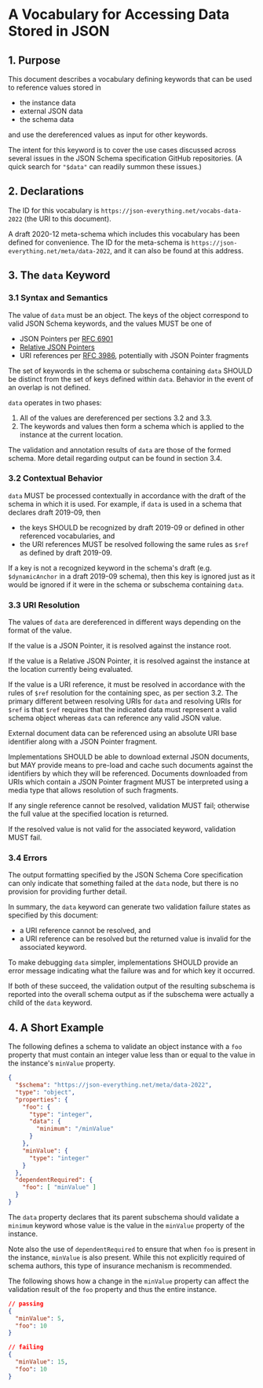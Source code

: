 # A Vocabulary for Accessing Data Stored in JSON

## 1. Purpose

This document describes a vocabulary defining keywords that can be used to reference values stored in

- the instance data
- external JSON data
- the schema data

and use the dereferenced values as input for other keywords.

The intent for this keyword is to cover the use cases discussed across several issues in the JSON Schema specification GitHub repositories.  (A quick search for `"$data"` can readily summon these issues.)

## 2. Declarations

The ID for this vocabulary is `https://json-everything.net/vocabs-data-2022` (the URI to this document).

A draft 2020-12 meta-schema which includes this vocabulary has been defined for convenience.  The ID for the meta-schema is `https://json-everything.net/meta/data-2022`, and it can also be found at this address.

## 3. The `data` Keyword

### 3.1 Syntax and Semantics

The value of `data` must be an object.  The keys of the object correspond to valid JSON Schema keywords, and the values MUST be one of

- JSON Pointers per [RFC 6901](https://www.rfc-editor.org/rfc/rfc6901)
- [Relative JSON Pointers](https://json-schema.org/draft/2019-09/relative-json-pointer.html)
- URI references per [RFC 3986](https://datatracker.ietf.org/doc/html/rfc3986), potentially with JSON Pointer fragments

The set of keywords in the schema or subschema containing `data` SHOULD be distinct from the set of keys defined within `data`.  Behavior in the event of an overlap is not defined.

`data` operates in two phases:

1. All of the values are dereferenced per sections 3.2 and 3.3.
2. The keywords and values then form a schema which is applied to the instance at the current location.

The validation and annotation results of `data` are those of the formed schema.  More detail regarding output can be found in section 3.4.

### 3.2 Contextual Behavior

`data` MUST be processed contextually in accordance with the draft of the schema in which it is used.  For example, if `data` is used in a schema that declares draft 2019-09, then

- the keys SHOULD be recognized by draft 2019-09 or defined in other referenced vocabularies, and
- the URI references MUST be resolved following the same rules as `$ref` as defined by draft 2019-09.

If a key is not a recognized keyword in the schema's draft (e.g. `$dynamicAnchor` in a draft 2019-09 schema), then this key is ignored just as it would be ignored if it were in the schema or subschema containing `data`.

### 3.3 URI Resolution

The values of `data` are dereferenced in different ways depending on the format of the value.

If the value is a JSON Pointer, it is resolved against the instance root.

If the value is a Relative JSON Pointer, it is resolved against the instance at the location currently being evaluated.

If the value is a URI reference, it must be resolved in accordance with the rules of `$ref` resolution for the containing spec, as per section 3.2.  The primary different between resolving URIs for `data` and resolving URIs for `$ref` is that `$ref` requires that the indicated data must represent a valid schema object whereas `data` can reference any valid JSON value.

External document data can be referenced using an absolute URI base identifier along with a JSON Pointer fragment.

Implementations SHOULD be able to download external JSON documents, but MAY provide means to pre-load and cache such documents against the identifiers by which they will be referenced.  Documents downloaded from URIs which contain a JSON Pointer fragment MUST be interpreted using a media type that allows resolution of such fragments.

If any single reference cannot be resolved, validation MUST fail; otherwise the full value at the specified location is returned.

If the resolved value is not valid for the associated keyword, validation MUST fail.

### 3.4 Errors

The output formatting specified by the JSON Schema Core specification can only indicate that something failed at the `data` node, but there is no provision for providing further detail.

In summary, the `data` keyword can generate two validation failure states as specified by this document:

- a URI reference cannot be resolved, and
- a URI reference can be resolved but the returned value is invalid for the associated keyword.

To make debugging `data` simpler, implementations SHOULD provide an error message indicating what the failure was and for which key it occurred.

If both of these succeed, the validation output of the resulting subschema is reported into the overall schema output as if the subschema were actually a child of the `data` keyword.

## 4. A Short Example

The following defines a schema to validate an object instance with a `foo` property that must contain an integer value less than or equal to the value in the instance's `minValue` property.

```json
{
  "$schema": "https://json-everything.net/meta/data-2022",
  "type": "object",
  "properties": {
    "foo": {
      "type": "integer",
      "data": {
        "minimum": "/minValue"
      }
    },
    "minValue": {
      "type": "integer"
    }
  },
  "dependentRequired": {
    "foo": [ "minValue" ]
  }
}
```

The `data` property declares that its parent subschema should validate a `minimum` keyword whose value is the value in the `minValue` property of the instance.

Note also the use of `dependentRequired` to ensure that when `foo` is present in the instance, `minValue` is also present.  While this not explicitly required of schema authors, this type of insurance mechanism is recommended.

The following shows how a change in the `minValue` property can affect the validation result of the `foo` property and thus the entire instance.

```json
// passing
{
  "minValue": 5,
  "foo": 10
}

// failing
{
  "minValue": 15,
  "foo": 10
}
```

